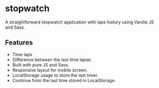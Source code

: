 # stopwatch
A straightforward stopwatch application with laps history using Vanilla JS and Sass.

## Features
- Time laps
- Difference between the last time lapse.
- Built with pure JS and Sass.
- Responsive layout for mobile screen.
- LocalStorage usage to store the last timer.
- Continue from the last time stored in LocalStorage.

